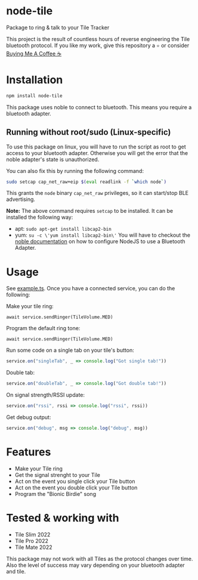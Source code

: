 # node-tile
Package to ring & talk to your Tile Tracker

This project is the result of countless hours of reverse engineering the Tile bluetooth protocol.
If you like my work, give this repository a `⭐` or consider [Buying Me A Coffee ☕](https://www.buymeacoffee.com/lesleydk)

# Installation
```bash
npm install node-tile
```

This package uses noble to connect to bluetooth.
This means you require a bluetooth adapter.

## Running without root/sudo (Linux-specific)
To use this package on linux, you will have to run the script as root to get access to your bluetooth adapter.
Otherwise you will get the error that the noble adapter's state is unauthorized.

You can also fix this by running the following command:

```sh
sudo setcap cap_net_raw+eip $(eval readlink -f `which node`)
```

This grants the `node` binary `cap_net_raw` privileges, so it can start/stop BLE advertising.

__Note:__ The above command requires `setcap` to be installed.
It can be installed the following way:

 * apt: `sudo apt-get install libcap2-bin`
 * yum: `su -c \'yum install libcap2-bin\'`
You will have to checkout the [noble documentation](https://github.com/noble/noble#running-on-linux) on how to configure NodeJS to use a Bluetooth Adapter.

# Usage
See [example.ts](example.ts).
Once you have a connected service, you can do the following:

Make your tile ring:
```
await service.sendRinger(TileVolume.MED)
```

Program the default ring tone:
```
await service.sendRinger(TileVolume.MED)
```

Run some code on a single tab on your tile's button:
```js
service.on("singleTab", _ => console.log("Got single tab!"))
```

Double tab:
```js
service.on("doubleTab", _ => console.log("Got double tab!"))
```

On signal strength/RSSI update:
```js
service.on("rssi", rssi => console.log("rssi", rssi))
```

Get debug output:
```js
service.on("debug", msg => console.log("debug", msg))
```


# Features
- Make your Tile ring
- Get the signal strenght to your Tile
- Act on the event you single click your Tile button
- Act on the event you double click your Tile button
- Program the "Bionic Birdie" song

# Tested & working with
- Tile Slim 2022
- Tile Pro 2022
- Tile Mate 2022

This package may not work with all Tiles as the protocol changes over time.
Also the level of success may vary depending on your bluetooth adapter and tile.